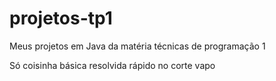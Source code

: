 # projetos-tp1
Meus projetos em Java da matéria técnicas de programação 1

Só coisinha básica resolvida rápido no corte vapo
